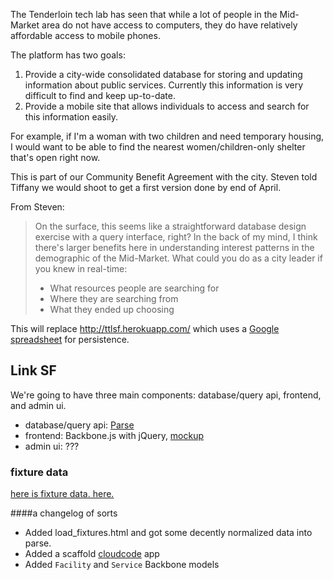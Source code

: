 The Tenderloin tech lab has seen that while a lot of people in the Mid-Market area do not have access to computers, they do have relatively affordable access to mobile phones.

The platform has two goals:

1. Provide a city-wide consolidated database for storing and updating information about public services. Currently this information is very difficult to find and keep up-to-date.
1. Provide a mobile site that allows individuals to access and search for this information easily.

For example, if I'm a woman with two children and need temporary housing, I would want to be able to find the nearest women/children-only shelter that's open right now.

This is part of our Community Benefit Agreement with the city. Steven told Tiffany we would shoot to get a first version done by end of April.

From Steven:
> On the surface, this seems like a straightforward database design exercise with a query interface, right? In the back of my mind, I think there's larger benefits here in understanding interest patterns in the demographic of the Mid-Market. What could you do as a city leader if you knew in real-time:
>
>- What resources people are searching for
>- Where they are searching from
>- What they ended up choosing

This will replace http://ttlsf.herokuapp.com/ which uses a [Google spreadsheet](https://docs.google.com/spreadsheet/ccc?key=0AkkJeKqc-HDpdE5INXRRYVdMVmd5ay15dm5LZEdPLWc#gid=0) for persistence. 

## Link SF

We're going to have three main components: database/query api, frontend, and admin ui.

* database/query api: [Parse](https://parse.com/)
* frontend: Backbone.js with jQuery, [mockup](http://f.cl.ly/items/2q1D093m3R3W2C3s3M40/TTL%20Mobile%20Resource.pdf)
* admin ui: ???

### fixture data

[here is fixture data.  here.](https://docs.google.com/spreadsheet/ccc?key=0AoYMeoUU9D_sdGpZaklYd2VtdVNhWXRNLWhMV2Uwa2c#gid=0)

####a changelog of sorts

* Added load_fixtures.html and got some decently normalized data into parse.
* Added a scaffold [cloudcode](https://www.parse.com/docs/cloud_code_guide) app
* Added `Facility` and `Service` Backbone models
